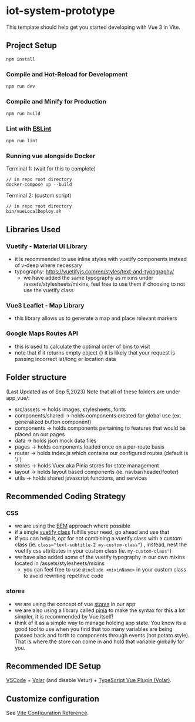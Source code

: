 # iot-system-prototype

This template should help get you started developing with Vue 3 in Vite.

## Project Setup

```sh
npm install
```

### Compile and Hot-Reload for Development

```sh
npm run dev
```

### Compile and Minify for Production

```sh
npm run build
```

### Lint with [ESLint](https://eslint.org/)

```sh
npm run lint
```

### Running vue alongside Docker

Terminal 1: (wait for this to complete)
```
// in repo root directory
docker-compose up --build
```

Terminal 2: (custom script)
```
// in repo root directory
bin/vueLocalDeploy.sh
```

## Libraries Used
### Vuetify - Material UI Library
- it is recommended to use inline styles with vuetify components instead of v-deep where necessary
- typography: https://vuetifyjs.com/en/styles/text-and-typography/
  - we have added the same typography as mixins under /assets/stylesheets/mixins, feel free to use them if choosing to not use the vuetify class

### Vue3 Leaflet - Map Library
- this library allows us to generate a map and place relevant markers

### Google Maps Routes API
- this is used to calculate the optimal order of bins to visit
- note that if it returns empty object {} it is likely that your request is passing incorrect lat/long or location data

## Folder structure

(Last Updated as of Sep 5,2023)
Note that all of these folders are under app_vue/:
- src/assets -> holds images, stylesheets, fonts
- components/shared -> holds components created for global use (ex. generalized button component)
- components -> holds components pertaining to features that would be placed on our pages
- data -> holds json mock data files
- pages -> holds components loaded once on a per-route basis
- router -> holds index.js which contains our configured routes (default is '/')
- stores -> holds Vuex aka Pinia stores for state management
- layout -> holds layout based components (ie. navbar/header/footer)
- utils -> holds shared javascript functions, and services

## Recommended Coding Strategy

### CSS
- we are using the [BEM](https://getbem.com/) approach where possible
- if a single [vuetify class](https://vuetifyjs.com/en/styles/spacing/) fulfills your need, go ahead and use that
- if you can help it, opt for not combining a vuetify class with a custom class (ie. `class="text-subtitle-2 my-custom-class"`) , instead, nest the vuetify css attributes in your custom class (ie. `my-custom-class"`)
- we have also added some of the vuetify typography in our own mixins located in /assets/stylesheets/mixins
  - you can feel free to use `@include <mixinName>` in your custom class to avoid rewriting repetitive code

### stores
- we are using the concept of vue [stores](https://vuex.vuejs.org/guide/) in our app
- we are also using a library called [pinia](https://pinia.vuejs.org/) to make the syntax for this a lot simpler, it is recommended by Vue itself!
- think of it as a simple way to manage holding app state. You know its a good tool to use when you find that too many variables are being passed back and forth to components through events (hot potato style). That is where the store can come in and hold that variable globally for you.


## Recommended IDE Setup

[VSCode](https://code.visualstudio.com/) + [Volar](https://marketplace.visualstudio.com/items?itemName=Vue.volar) (and disable Vetur) + [TypeScript Vue Plugin (Volar)](https://marketplace.visualstudio.com/items?itemName=Vue.vscode-typescript-vue-plugin).

## Customize configuration

See [Vite Configuration Reference](https://vitejs.dev/config/).